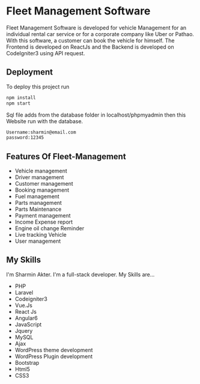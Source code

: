 
# Fleet Management Software
Fleet Management Software is developed for vehicle Management for an individual rental car service or for a corporate company like Uber or Pathao. With this software, a customer can book the vehicle for himself. The Frontend is developed on ReactJs and the Backend is developed on CodeIgniter3 using API request.


## Deployment

To deploy this project run
```bash
npm install
npm start
```
Sql file adds from the database folder in localhost/phpmyadmin then this Website run with the database.

```bash
Username:sharmin@email.com
password:12345
```

## Features Of Fleet-Management

- Vehicle management
- Driver management
- Customer management
- Booking management
- Fuel management
- Parts management
- Parts Maintenance
- Payment management
- Income Expense report
- Engine oil change Reminder
- Live tracking Vehicle
- User management
## My Skills
I'm Sharmin Akter. I'm a full-stack developer. My Skills are...
- PHP
- Laravel 
- Codeigniter3 
- Vue.Js 
- React Js 
- Angular6 
- JavaScript 
- Jquery 
- MySQL
- Ajax 
- WordPress theme development
-  WordPress Plugin development
- Bootstrap
- Html5
- CSS3

